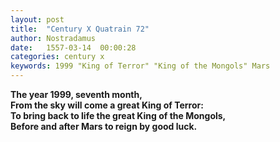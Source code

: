 ```yaml
---
layout: post
title:  "Century X Quatrain 72"
author: Nostradamus
date:   1557-03-14  00:00:28
categories: century x
keywords: 1999 "King of Terror" "King of the Mongols" Mars
---
```

**The year 1999, seventh month,**  
**From the sky will come a great King of Terror:**  
**To bring back to life the great King of the Mongols,**  
**Before and after Mars to reign by good luck.**
